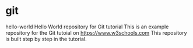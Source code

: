 # git 
hello-world
Hello World repository for Git tutorial
This is an example repository for the Git tutoial on https://www.w3schools.com
This repository is built step by step in the tutorial.